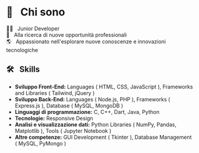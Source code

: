 # 💫 &nbsp; Chi sono
👨‍💻 &nbsp; Junior Developer  
💼 &nbsp; Alla ricerca di nuove opportunità professionali  
🌎 &nbsp; Appassionato nell'esplorare nuove conoscenze e innovazioni tecnologiche

## 🛠️ &nbsp; Skills
- **Sviluppo Front-End:** Languages ( HTML, CSS, JavaScript ), Frameworks and Libraries ( Tailwind, jQuery )
- **Sviluppo Back-End:** Languages ( Node.js, PHP ), Frameworks ( Express.js ), Database ( MySQL, MongoDB )
- **Linguaggi di programmazione:** C, C++, Dart, Java, Python
- **Tecnologie:** Responsive Design
- **Analisi e visualizzazione dati:** Python Libraries ( NumPy, Pandas, Matplotlib ), Tools ( Jupyter Notebook )
- **Altre competenze:** GUI Development ( Tkinter ), Database Management ( MySQL, PyMongo )

